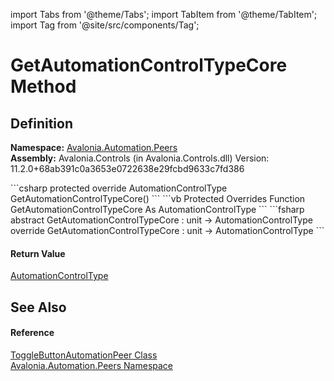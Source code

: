 import Tabs from '@theme/Tabs'; 
import TabItem from '@theme/TabItem'; 
import Tag from '@site/src/components/Tag'; 

# GetAutomationControlTypeCore Method




## Definition
**Namespace:** <a href="N_Avalonia_Automation_Peers">Avalonia.Automation.Peers</a>  
**Assembly:** Avalonia.Controls (in Avalonia.Controls.dll) Version: 11.2.0+68ab391c0a3653e0722638e29fcbd9633c7fd386

<Tabs groupId="api-code-preview">
<TabItem value="csharp" label="C#">
```csharp
protected override AutomationControlType GetAutomationControlTypeCore()
```
</TabItem>
<TabItem value="vb" label="VB">
```vb
Protected Overrides Function GetAutomationControlTypeCore As AutomationControlType
```
</TabItem>
<TabItem value="fsharp" label="F#">
```fsharp
abstract GetAutomationControlTypeCore : unit -> AutomationControlType 
override GetAutomationControlTypeCore : unit -> AutomationControlType 
```
</TabItem>
</Tabs>



#### Return Value
<a href="T_Avalonia_Automation_Peers_AutomationControlType">AutomationControlType</a>

## See Also


#### Reference
<a href="T_Avalonia_Automation_Peers_ToggleButtonAutomationPeer">ToggleButtonAutomationPeer Class</a>  
<a href="N_Avalonia_Automation_Peers">Avalonia.Automation.Peers Namespace</a>  
